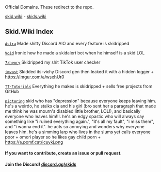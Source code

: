 Official Domains. These redirect to the repo.

[skid.wiki](http://skid.wiki) - [skids.wiki](http://skids.wiki)

## Skid.Wiki Index

[`Astra`](https://github.com/AstraaDev) Made shitty Discord AIO and every feature is skidripped

[`Void`](https://github.com/VoidDev1337) Ironic how he made a skidalert bot when he himself is a skid LOL

[`7zhenry`](https://github.com/7z-henry) Skidripped my shit TikTok user checker

[`imvast`](https://github.com/imvast) Skidded its-vichy Discord gen then leaked it with a hidden logger + https://imgur.com/a/wsehUr0

[`TT-Tutorials`](https://github.com/TT-Tutorials) Everything he makes is skidripped + sells free projects from GitHub

[`picturing`](https://github.com/picturing) skid who has "depression" because everyone keeps leaving him. he's a weirdo, he stalks cia and his girl (bro sent her a paragraph that made me think he was mourn's disabled little brother, LOL!), and basically everyone who leaves him!!!. he's an edgy spastic who will always say something like "i ruined everything again.", "it's all my fault", "i miss them", and "i wanna end it". he acts so annoying and wonders why everyone leaves him. he's a simming larp who lives in the slums yet calls everyone poor + omori player so he likes gay child porn + https://a.pomf.cat/icuykj.png

#### If you want to contribute, create an issue or pull request.

#### Join the Discord! [discord.gg/skids](https://discord.gg/skids)
